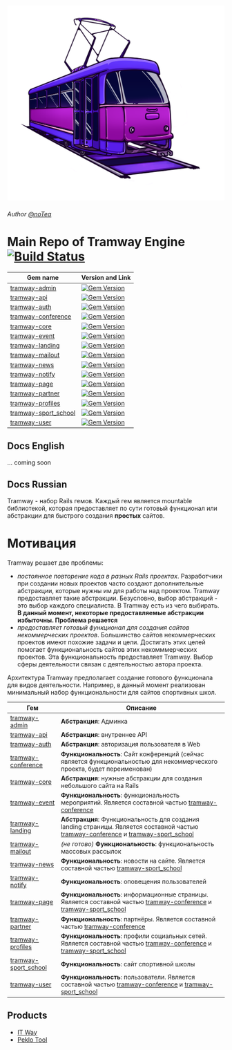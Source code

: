 ![Logo](https://raw.githubusercontent.com/ulmic/tramway-dev/develop/logo.png)
###### Author [@noTea](https://vk.com/kiborgvviborge)
# Main Repo of Tramway Engine [![Build Status](https://travis-ci.org/ulmic/tramway-dev.svg?branch=develop)](https://travis-ci.org/ulmic/tramway-dev)

Gem name | Version and Link
-------- | ----------------
[tramway-admin](https://github.com/ulmic/tramway-dev/tree/develop/tramway-admin) | [![Gem Version](https://badge.fury.io/rb/tramway-admin.svg)](https://badge.fury.io/rb/tramway-admin)
[tramway-api](https://github.com/ulmic/tramway-dev/tree/develop/tramway-api) | [![Gem Version](https://badge.fury.io/rb/tramway-api.svg)](https://badge.fury.io/rb/tramway-api)
[tramway-auth](https://github.com/ulmic/tramway-dev/tree/develop/tramway-auth) | [![Gem Version](https://badge.fury.io/rb/tramway-auth.svg)](https://badge.fury.io/rb/tramway-auth)
[tramway-conference](https://github.com/ulmic/tramway-dev/tree/develop/tramway-conference) | [![Gem Version](https://badge.fury.io/rb/tramway-conference.svg)](https://badge.fury.io/rb/tramway-conference)
[tramway-core](https://github.com/ulmic/tramway-dev/tree/develop/tramway-core) | [![Gem Version](https://badge.fury.io/rb/tramway-core.svg)](https://badge.fury.io/rb/tramway-core)
[tramway-event](https://github.com/ulmic/tramway-dev/tree/develop/tramway-event) | [![Gem Version](https://badge.fury.io/rb/tramway-event.svg)](https://badge.fury.io/rb/tramway-event)
[tramway-landing](https://github.com/ulmic/tramway-dev/tree/develop/tramway-landing) | [![Gem Version](https://badge.fury.io/rb/tramway-landing.svg)](https://badge.fury.io/rb/tramway-landing)
[tramway-mailout](https://github.com/ulmic/tramway-dev/tree/develop/tramway-mailout) | [![Gem Version](https://badge.fury.io/rb/tramway-mailout.svg)](https://badge.fury.io/rb/tramway-mailout)
[tramway-news](https://github.com/ulmic/tramway-dev/tree/develop/tramway-news) | [![Gem Version](https://badge.fury.io/rb/tramway-news.svg)](https://badge.fury.io/rb/tramway-news)
[tramway-notify](https://github.com/ulmic/tramway-dev/tree/develop/tramway-notify) | [![Gem Version](https://badge.fury.io/rb/tramway-notify.svg)](https://badge.fury.io/rb/tramway-notify)
[tramway-page](https://github.com/ulmic/tramway-dev/tree/develop/tramway-page) | [![Gem Version](https://badge.fury.io/rb/tramway-page.svg)](https://badge.fury.io/rb/tramway-page)
[tramway-partner](https://github.com/ulmic/tramway-dev/tree/develop/tramway-partner) | [![Gem Version](https://badge.fury.io/rb/tramway-partner.svg)](https://badge.fury.io/rb/tramway-partner)
[tramway-profiles](https://github.com/ulmic/tramway-dev/tree/develop/tramway-profiles) | [![Gem Version](https://badge.fury.io/rb/tramway-profiles.svg)](https://badge.fury.io/rb/tramway-profiles)
[tramway-sport_school](https://github.com/ulmic/tramway-dev/tree/develop/tramway-sport_school) | [![Gem Version](https://badge.fury.io/rb/tramway-sport_school.svg)](https://badge.fury.io/rb/tramway-sport_school)
[tramway-user](https://github.com/ulmic/tramway-dev/tree/develop/tramway-user) | [![Gem Version](https://badge.fury.io/rb/tramway-user.svg)](https://badge.fury.io/rb/tramway-user)

## Docs English

... coming soon

## Docs Russian

Tramway - набор Rails гемов. Каждый гем является mountable библиотекой, которая предоставляет по сути готовый функционал или абстракции для быстрого создания **простых** сайтов.

# Мотивация

Tramway решает две проблемы:

* *постоянное повторение кода в разных Rails проектах*. Разработчики при создании новых проектов часто создают дополнительные абстракции, которые нужны им для работы над проектом. Tramway предоставляет такие абстракции. Безусловно, выбор абстракций - это выбор каждого специалиста. В Tramway есть из чего выбирать. **В данный момент, некоторые предоставляемые абстракции избыточны. Проблема решается**
* *предоставляет готовый функционал для создания сайтов некоммерческих проектов*. Большинство сайтов некоммерческих проектов 
имеют похожие задачи и цели. Достигать этих целей помогает функциональность сайтов этих некомммерческих проектов. Эта функциональность предоставляет Tramway. Выбор сферы деятельности связан с деятельностью автора проекта.

Архитектура Tramway предполагает создание готового функционала для видов деятельности. Например, в данный момент реализован минимальный набор функциональности для сайтов спортивных школ.

Гем | Описание
-------- | ----------------
[tramway-admin](https://github.com/ulmic/tramway-dev/tree/develop/tramway-admin) | **Абстракция**: Админка
[tramway-api](https://github.com/ulmic/tramway-dev/tree/develop/tramway-api) | **Абстракция**: внутреннее API
[tramway-auth](https://github.com/ulmic/tramway-dev/tree/develop/tramway-auth) | **Абстракция**: авторизация пользователя в Web 
[tramway-conference](https://github.com/ulmic/tramway-dev/tree/develop/tramway-conference) | **Функциональность**: Сайт конференций (сейчас является функциональностью для некоммерческого проекта, будет переименован)
[tramway-core](https://github.com/ulmic/tramway-dev/tree/develop/tramway-core) | **Абстракция**: нужные абстракции для создания небольшого сайта на Rails
[tramway-event](https://github.com/ulmic/tramway-dev/tree/develop/tramway-event) | **Функциональность**: функциональность мероприятий. Является составной частью [tramway-conference](https://github.com/ulmic/tramway-dev/tree/develop/tramway-conference)
[tramway-landing](https://github.com/ulmic/tramway-dev/tree/develop/tramway-landing) | **Абстракция**: Функциональность для создания landing страницы. Является составной частью [tramway-conference](https://github.com/ulmic/tramway-dev/tree/develop/tramway-conference) и [tramway-sport_school](https://github.com/ulmic/tramway-dev/tree/develop/tramway-sport_school)
[tramway-mailout](https://github.com/ulmic/tramway-dev/tree/develop/tramway-mailout) | *(не готово)* **Функциональность**: функциональность массовых рассылок
[tramway-news](https://github.com/ulmic/tramway-dev/tree/develop/tramway-news) | **Функциональность**: новости на сайте. Является составной частью [tramway-sport_school](https://github.com/ulmic/tramway-dev/tree/develop/tramway-sport_school) | [![Gem Version](https://badge.fury.io/rb/tramway-sport_school.svg)](https://badge.fury.io/rb/tramway-sport_school)
[tramway-notify](https://github.com/ulmic/tramway-dev/tree/develop/tramway-notify) | **Функциональность**: оповещения пользователей
[tramway-page](https://github.com/ulmic/tramway-dev/tree/develop/tramway-page) | **Функциональность**: информационные страницы. Является составной частью [tramway-conference](https://github.com/ulmic/tramway-dev/tree/develop/tramway-conference) и [tramway-sport_school](https://github.com/ulmic/tramway-dev/tree/develop/tramway-sport_school)
[tramway-partner](https://github.com/ulmic/tramway-dev/tree/develop/tramway-partner) | **Функциональность**: партнёры. Является составной частью [tramway-conference](https://github.com/ulmic/tramway-dev/tree/develop/tramway-conference)
[tramway-profiles](https://github.com/ulmic/tramway-dev/tree/develop/tramway-profiles) | **Функциональность**: профили социальных сетей. Является составной частью [tramway-conference](https://github.com/ulmic/tramway-dev/tree/develop/tramway-conference) и [tramway-sport_school](https://github.com/ulmic/tramway-dev/tree/develop/tramway-sport_school)
[tramway-sport_school](https://github.com/ulmic/tramway-dev/tree/develop/tramway-sport_school) | **Функциональность**: сайт спортивной школы
[tramway-user](https://github.com/ulmic/tramway-dev/tree/develop/tramway-user) | **Функциональность**: пользователи. Является составной частью [tramway-conference](https://github.com/ulmic/tramway-dev/tree/develop/tramway-conference) и [tramway-sport_school](https://github.com/ulmic/tramway-dev/tree/develop/tramway-sport_school)

## Products

* [IT Way](it-way.pro)
* [Peklo Tool](peklo.maddevs.io)
